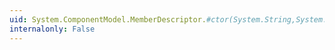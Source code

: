 ```yaml
---
uid: System.ComponentModel.MemberDescriptor.#ctor(System.String,System.Attribute[])
internalonly: False
---
```

